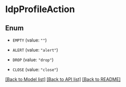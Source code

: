 # IdpProfileAction

## Enum


* `EMPTY` (value: `""`)

* `ALERT` (value: `"alert"`)

* `DROP` (value: `"drop"`)

* `CLOSE` (value: `"close"`)


[[Back to Model list]](../README.md#documentation-for-models) [[Back to API list]](../README.md#documentation-for-api-endpoints) [[Back to README]](../README.md)


